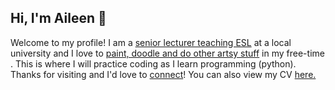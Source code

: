 ## Hi, I'm Aileen :wave:

Welcome to my profile! I am a [senior lecturer teaching ESL](https://www.linkedin.com/in/aileenadam/) at a local university  and I love to [paint, doodle and do other artsy stuff](https://www.instagram.com/doodlingsandthings) in my free-time . This is where I will practice coding as I learn programming (python). Thanks for visiting and I'd love to [connect](aileenfarida@gmail.com)! 
You can also view my CV [here.](https://github.com/aileenadam/aileenadam.github.io)
